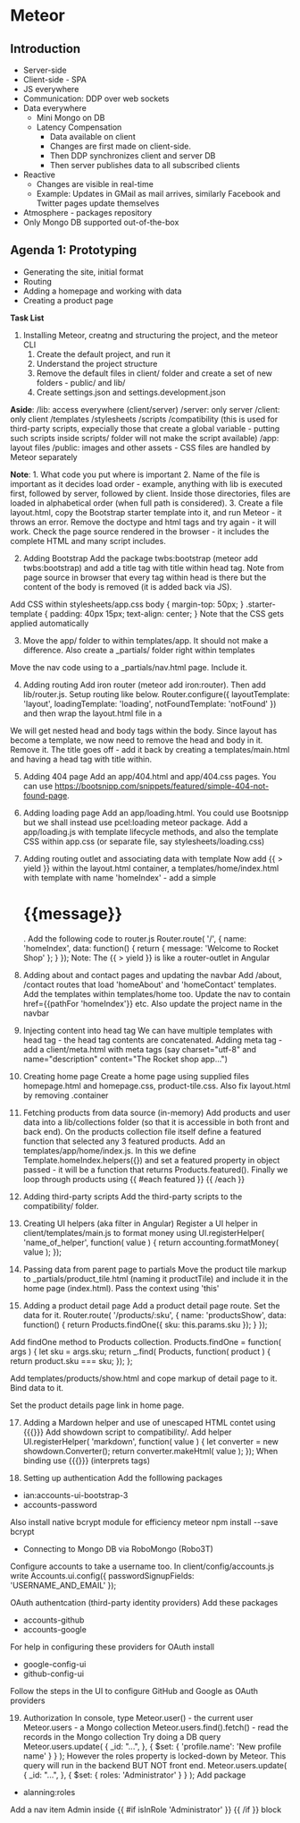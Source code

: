 # Meteor

## Introduction
- Server-side
- Client-side - SPA
- JS everywhere
- Communication: DDP over web sockets
- Data everywhere
    - Mini Mongo on DB
    - Latency Compensation
        - Data available on client
        - Changes are first made on client-side.
        - Then DDP synchronizes client and server DB
        - Then server publishes data to all subscribed clients
- Reactive
    - Changes are visible in real-time
    - Example: Updates in GMail as mail arrives, similarly Facebook and Twitter pages update themselves
- Atmosphere - packages repository
- Only Mongo DB supported out-of-the-box

## Agenda 1: Prototyping
- Generating the site, initial format
- Routing
- Adding a homepage and working with data
- Creating a product page

__Task List__
1. Installing Meteor, creatng and structuring the project, and the meteor CLI
    1. Create the default project, and run it
    2. Understand the project structure
    3. Remove the default files in client/ folder and create a set of new folders - public/ and lib/
    4. Create settings.json and settings.development.json

__Aside__:
/lib: access everywhere (client/server)
/server: only server
/client: only client
    /templates
    /stylesheets
    /scripts
    /compatibility (this is used for third-party scripts, expecially those that create a global variable - putting such scripts inside scripts/ folder will not make the script available)
    /app: layout files
/public: images and other assets - CSS files are handled by Meteor separately

__Note__:
    1. What code you put where is important
    2. Name of the file is important as it decides load order - example, anything with lib is executed first, followed by server, followed by client. Inside those directories, files are loaded in alphabetical order (when full path is considered).
    3. Create a file layout.html, copy the Bootstrap starter template into it, and run Meteor - it throws an error. Remove the doctype and html tags and try again - it will work. Check the page source rendered in the browser - it includes the complete HTML and many script includes.

2. Adding Bootstrap
Add the package twbs:bootstrap (meteor add twbs:bootstrap) and add a title tag with title within head tag. Note from page source in browser that every tag within head is there but the content of the body is removed (it is added back via JS).

Add CSS within stylesheets/app.css
body {
    margin-top: 50px;
}
.starter-template {
    padding: 40px 15px;
    text-align: center;
}
Note that the CSS gets applied automatically

3. Move the app/ folder to within templates/app. It should not make a difference. Also create a _partials/ folder right within templates

Move the nav code using to a _partials/nav.html page. Include it.

4. Adding routing
Add iron router (meteor add iron:router). Then add lib/router.js. Setup routing like below.
Router.configure({
    layoutTemplate: 'layout',
    loadingTemplate: 'loading',
    notFoundTemplate: 'notFound'
})
and then wrap the layout.html file in a <template name="layout"></template>

We will get nested head and body tags within the body. Since layout has become a template, we now need to remove the head and body in it. Remove it. The title goes off - add it back by creating a templates/main.html and having a head tag with title within.

5. Adding 404 page
Add an app/404.html and app/404.css pages. You can use https://bootsnipp.com/snippets/featured/simple-404-not-found-page.

6. Adding loading page
Add an app/loading.html. You could use Bootsnipp but we shall instead use pcel:loading meteor package. Add a app/loading.js with template lifecycle methods, and also the template CSS within app.css (or separate file, say stylesheets/loading.css)

7. Adding routing outlet and associating data with template
Now add {{ > yield }} within the layout.html container, a templates/home/index.html with template with name 'homeIndex' - add a simple <h1>{{message}}</h1>. Add the following code to router.js
Router.route( '/', {
    name: 'homeIndex',
    data: function() {
        return {
            message: 'Welcome to Rocket Shop'
        };
    }
});
Note: The {{ > yield }} is like a router-outlet in Angular

8. Adding about and contact pages and updating the navbar
Add /about, /contact routes that load 'homeAbout' and 'homeContact' templates. Add the templates within templates/home too. Update the nav to contain href={{pathFor 'homeIndex'}} etc. Also update the project name in the navbar

9. Injecting content into head tag
We can have multiple templates with head tag - the head tag contents are concatenated. Adding meta tag - add a client/meta.html with meta tags (say charset="utf-8" and name="description" content="The Rocket shop app...")

10. Creating home page
Create a home page using supplied files homepage.html and homepage.css, product-tile.css. Also fix layout.html by removing .container

11. Fetching products from data source (in-memory)
Add products and user data into a lib/collections folder (so that it is accessible in both front and back end). On the products collection file itself define a featured function that selected any 3 featured products. Add an templates/app/home/index.js. In this we define Template.homeIndex.helpers({}) and set a featured property in object passed - it will be a function that returns Products.featured(). Finally we loop through products using {{ #each featured }} {{ /each }}

12. Adding third-party scripts
Add the third-party scripts to the compatibility/ folder.

13. Creating UI helpers (aka filter in Angular)
Register a UI helper in client/templates/main.js to format money  using
UI.registerHelper( 'name_of_helper', function( value ) {
    return accounting.formatMoney( value );
});

14. Passing data from parent page to partials
Move the product tile markup to _partials/product_tile.html (naming it productTile) and include it in the home page (index.html). Pass the context using 'this'

16. Adding a product detail page
Add a product detail page route. Set the data for it.
Router.route( '/products/:sku', {
    name: 'productsShow',
    data: function() {
        return Products.findOne({
            sku: this.params.sku
        });
    }
});

Add findOne method to Products collection.
Products.findOne = function( args ) {
    let sku = args.sku;
    return _.find( Products, function( product ) {
        return product.sku === sku; 
    });
};

Add templates/products/show.html and cope markup of detail page to it. Bind data to it.

Set the product details page link in home page.

17. Adding a Mardown helper and use of unescaped HTML contet using {{{}}}
Add showdown script to compatibility/. Add helper
UI.registerHelper( 'markdown', function( value ) {
    let converter = new showdown.Converter();
    return converter.makeHtml( value );
});
When binding use {{{}}} (interprets tags)

18. Setting up authentication
Add the folllowing packages
- ian:accounts-ui-bootstrap-3
- accounts-password

Also install native bcrypt module for efficiency
meteor npm install --save bcrypt

- Connecting to Mongo DB via RoboMongo (Robo3T)

Configure accounts to take a username too. In client/config/accounts.js write
Accounts.ui.config({
    passwordSignupFields: 'USERNAME_AND_EMAIL'
});

OAuth authentcation (third-party identity providers)
Add these packages
- accounts-github
- accounts-google

For help in configuring these providers for OAuth install
- google-config-ui
- github-config-ui

Follow the steps in the UI to configure GitHub and Google as OAuth providers

19. Authorization
In console, type
Meteor.user() - the current user
Meteor.users - a Mongo collection
Meteor.users.find().fetch() - read the records in the Mongo collection
Try doing a DB query
Meteor.users.update(
    {
        _id: "...",
    },
    {
        $set: {
            'profile.name': 'New profile name'
        }
    }
);
However the roles property is locked-down by Meteor. This query will run in the backend BUT NOT front end.
Meteor.users.update(
    {
        _id: "...",
    },
    {
        $set: {
            roles: 'Administrator'
        }
    }
);
Add package
- alanning:roles

Add a nav item Admin inside {{ #if isInRole 'Administrator' }} {{ /if }} block

